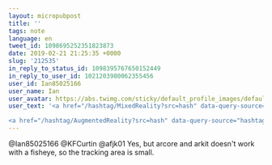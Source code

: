 ```yaml
---
layout: micropubpost
title: ''
tags: note
language: en
tweet_id: 1098695252351823873
date: 2019-02-21 21:25:35 +0000
slug: '212535'
in_reply_to_status_id: 1098395767650152449
in_reply_to_user_id: 1021203980062355456
user_id: Ian85025166
user_name: Ian
user_avatar: https://abs.twimg.com/sticky/default_profile_images/default_profile.png
user_text: '<a href="/hashtag/MixedReality?src=hash" data-query-source="hashtag_click" class="twitter-hashtag pretty-link js-nav" dir="ltr"><s>#</s><b>MixedReality</b></a> for a mobile device?  Yup, we have that covered at Zappar!

<a href="/hashtag/AugmentedReality?src=hash" data-query-source="hashtag_click" class="twitter-hashtag pretty-link js-nav" dir="ltr"><s>#</s><b>AugmentedReality</b></a> <a href="/hashtag/AR?src=hash" data-query-source="hashtag_click" class="twitter-hashtag pretty-link js-nav" dir="ltr"><s>#</s><b>AR</b></a> <a href="/hashtag/XR?src=hash" data-query-source="hashtag_click" class="twitter-hashtag pretty-link js-nav" dir="ltr"><s>#</s><b>XR</b></a> <a href="/hashtag/VR?src=hash" data-query-source="hashtag_click" class="twitter-hashtag pretty-link js-nav" dir="ltr"><s>#</s><b>VR</b></a> <a href="/hashtag/VirtualReality?src=hash" data-query-source="hashtag_click" class="twitter-hashtag pretty-link js-nav" dir="ltr"><s>#</s><b>VirtualReality</b></a> <a href="/hashtag/Hololens?src=hash" data-query-source="hashtag_click" class="twitter-hashtag pretty-link js-nav" dir="ltr"><s>#</s><b>Hololens</b></a> <a href="/hashtag/Magicleap?src=hash" data-query-source="hashtag_click" class="twitter-hashtag pretty-link js-nav" dir="ltr"><s>#</s><b>Magicleap</b></a> <a href="/hashtag/Spatialcomputing?src=hash" data-query-source="hashtag_click" class="twitter-hashtag pretty-link js-nav" dir="ltr"><s>#</s><b>Spatialcomputing</b></a><a href="https://t.co/QMx1ey7zfW" class="twitter-timeline-link u-hidden" data-pre-embedded="true" dir="ltr">pic.twitter.com/QMx1ey7zfW</a>'
---
```

@Ian85025166 @KFCurtin @afjk01 Yes, but arcore and arkit doesn't work with a fisheye, so the tracking area is small.

